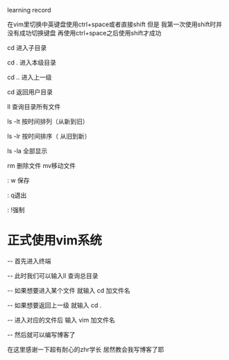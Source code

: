 learning record

 在vim里切换中英键盘使用ctrl+space或者直接shift 但是 我第一次使用shift时并没有成功切换键盘 再使用ctrl+space之后使用shift才成功 

cd 进入子目录 

cd .  进入本级目录 

cd .. 进入上一级 

cd  返回用户目录 

ll 查询目录所有文件 

ls -lt 按时间排列（从新到旧） 

ls -lr 按时间排序（ 从旧到新） 

ls -la 全部显示 

rm 删除文件 mv移动文件 

: w 保存 

: q退出 

: !强制 

 # 正式使用vim系统

-- 首先进入终端

-- 此时我们可以输入ll 查询总目录

-- 如果想要进入某个文件 就输入 cd 加文件名

-- 如果想要返回上一级 就输入 cd .

-- 进入对应的文件后 输入 vim 加文件名

-- 然后就可以编写博客了

在这里感谢一下超有耐心的zhr学长 居然教会我写博客了耶
